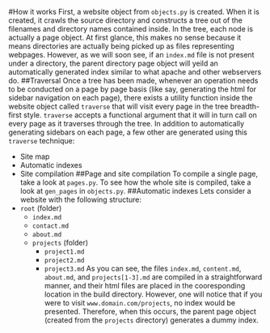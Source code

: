#How it works
First, a website object from `objects.py` is created. When it is created, it crawls the source directory and constructs a tree out of the filenames and directory names contained inside. In the tree, each node is actually a page object. At first glance, this makes no sense because it means directories are actually being picked up as files representing webpages. However, as we will soon see, if an `index.md` file is not present under a directory, the parent directory page object will yeild an automatically generated index similar to what apache and other webservers do.
##Traversal
Once a tree has been made, whenever an operation needs to be conducted on a page by page basis (like say, generating the html for sidebar navigation on each page), there exists a utility function inside the website object called `traverse` that will visit every page in the tree breadth-first style. `traverse` accepts a functional argument that it will in turn call on every page as it traverses through the tree.
In addition to automatically generating sidebars on each page, a few other are generated using this `traverse` technique:
- Site map
- Automatic indexes
- Site compilation
##Page and site compilation
To compile a single page, take a look at `pages.py`. To see how the whole site is compiled, take a look at `gen_pages` in `objects.py`.
##Automatic indexes
Lets consider a website with the following structure:
- `root` (folder)
    - `index.md`
    - `contact.md`
    - `about.md`
    - `projects` (folder)
        - `project1.md`
        - `project2.md`
        - `project3.md`
As you can see, the files `index.md`, `content.md`, `about.md`, and `projects[1-3].md` are compiled in a straightforward manner, and their html files are placed in the cooresponding location in the build directory. However, one will notice that if you were to visit `www.domain.com/projects`, no index would be presented. Therefore, when this occurs, the parent page object (created from the `projects` directory) generates a dummy index.
